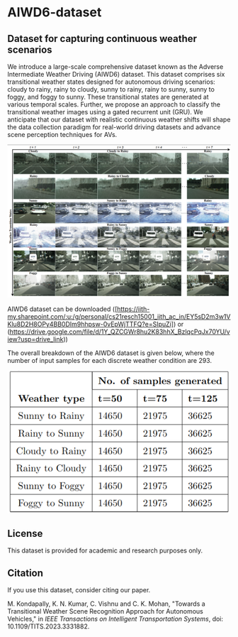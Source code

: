 # AIWD6-dataset
## Dataset for capturing continuous weather scenarios
We introduce a large-scale comprehensive dataset known as the Adverse Intermediate Weather Driving (AIWD6) dataset. This dataset comprises six transitional weather states designed for autonomous driving scenarios: cloudy to rainy, rainy to cloudy, sunny to rainy, rainy to sunny, sunny to foggy, and foggy to sunny. These transitional states are generated at various temporal scales. Further, we propose an approach to classify the transitional weather images using a gated recurrent unit (GRU). We anticipate that our dataset with realistic continuous weather shifts will shape the data collection paradigm for real-world driving datasets and advance scene perception techniques for AVs.


<img src="transitions.png" width="800">

AIWD6 dataset can be downloaded ([https://iith-my.sharepoint.com/:u:/g/personal/cs21resch15001_iith_ac_in/EY5sD2m3w1VKlu8D2H8OPy4BB0DIm9hhpsw-0vEpWjTTFQ?e=SIpuZi]) or (https://drive.google.com/file/d/1Y_QZCGWr8hu2K83hhX_BzlqcPqJx70YU/view?usp=drive_link))

The overall breakdown of the AIWD6 dataset is given below, where the number of input samples for each discrete weather condition are 293.


![](table_ITS.png)



<h2> License </h2>

This dataset is provided for academic and research purposes only.

<h2> Citation</h2>

If you use this dataset, consider citing our paper.



M. Kondapally, K. N. Kumar, C. Vishnu and C. K. Mohan, "Towards a Transitional Weather Scene Recognition Approach for Autonomous Vehicles," in _IEEE Transactions on Intelligent Transportation Systems_, doi: 10.1109/TITS.2023.3331882.




